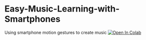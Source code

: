 # Easy-Music-Learning-with-Smartphones
Using smartphone motion gestures to create music
[![Open In Colab](https://colab.research.google.com/assets/colab-badge.svg)](https://colab.research.google.com/drive/1GXQ7uey7vHeHNNlA-x2OTdGkykKwJu5X?usp=sharing)
